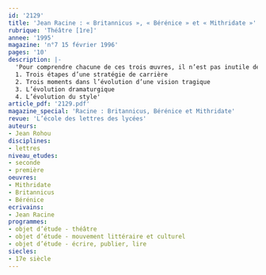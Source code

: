 ```yaml
---
id: '2129'
title: 'Jean Racine : « Britannicus », « Bérénice » et « Mithridate »'
rubrique: 'Théâtre [1re]'
annee: '1995'
magazine: 'n°7 15 février 1996'
pages: '10'
description: |-
  'Pour comprendre chacune de ces trois œuvres, il n’est pas inutile de les replacer dans la stratégie de carrière de leur auteur, dans l’évolution de sa vision et dans celle de son art.
  1. Trois étapes d’une stratégie de carrière
  2. Trois moments dans l’évolution d’une vision tragique
  3. L’évolution dramaturgique
  4. L’évolution du style'
article_pdf: '2129.pdf'
magazine_special: 'Racine : Britannicus, Bérénice et Mithridate'
revue: 'L’école des lettres des lycées'
auteurs:
- Jean Rohou
disciplines:
- lettres
niveau_etudes:
- seconde
- première
oeuvres:
- Mithridate
- Britannicus
- Bérénice
ecrivains:
- Jean Racine
programmes:
- objet d’étude - théâtre
- objet d’étude - mouvement littéraire et culturel
- objet d’étude - écrire, publier, lire
siecles:
- 17e siècle
---
```

